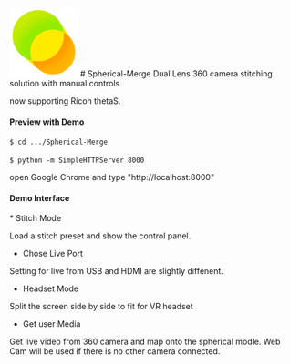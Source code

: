 <img src="https://github.com/Rubinhuang9239/Spherical-Merge/blob/master/icon.png" width="120"/>
# Spherical-Merge
Dual Lens 360 camera stitching solution with manual controls

now supporting Ricoh thetaS.

<h4>Preview with Demo</h4>

```
$ cd .../Spherical-Merge

$ python -m SimpleHTTPServer 8000
```
open Google Chrome and type "http://localhost:8000"

<h4>Demo Interface</h4>
* Stitch Mode

Load a stitch preset and show the control panel.

* Chose Live Port

Setting for live from USB and HDMI are slightly diffenent.

* Headset Mode

Split the screen side by side to fit for VR headset

* Get user Media

Get live video from 360 camera and map onto the spherical modle.
Web Cam will be used if there is no other camera connected.

